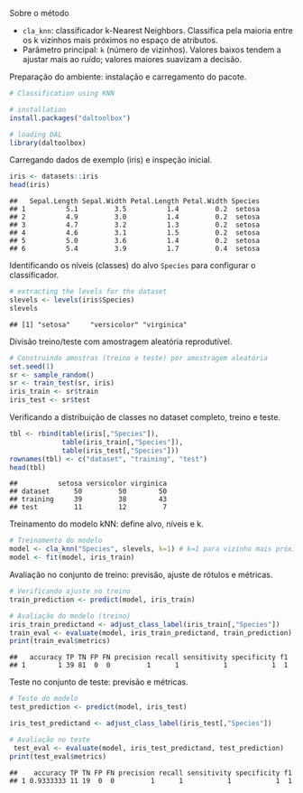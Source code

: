 Sobre o método
- `cla_knn`: classificador k-Nearest Neighbors. Classifica pela maioria entre os k vizinhos mais próximos no espaço de atributos.
- Parâmetro principal: `k` (número de vizinhos). Valores baixos tendem a ajustar mais ao ruído; valores maiores suavizam a decisão.

Preparação do ambiente: instalação e carregamento do pacote.

``` r
# Classification using KNN

# installation 
install.packages("daltoolbox")

# loading DAL
library(daltoolbox) 
```

Carregando dados de exemplo (iris) e inspeção inicial.

``` r
iris <- datasets::iris
head(iris)
```

```
##   Sepal.Length Sepal.Width Petal.Length Petal.Width Species
## 1          5.1         3.5          1.4         0.2  setosa
## 2          4.9         3.0          1.4         0.2  setosa
## 3          4.7         3.2          1.3         0.2  setosa
## 4          4.6         3.1          1.5         0.2  setosa
## 5          5.0         3.6          1.4         0.2  setosa
## 6          5.4         3.9          1.7         0.4  setosa
```

Identificando os níveis (classes) do alvo `Species` para configurar o classificador.

``` r
# extracting the levels for the dataset
slevels <- levels(iris$Species)
slevels
```

```
## [1] "setosa"     "versicolor" "virginica"
```

Divisão treino/teste com amostragem aleatória reprodutível.

``` r
# Construindo amostras (treino e teste) por amostragem aleatória
set.seed(1)
sr <- sample_random()
sr <- train_test(sr, iris)
iris_train <- sr$train
iris_test <- sr$test
```

Verificando a distribuição de classes no dataset completo, treino e teste.

``` r
tbl <- rbind(table(iris[,"Species"]), 
             table(iris_train[,"Species"]), 
             table(iris_test[,"Species"]))
rownames(tbl) <- c("dataset", "training", "test")
head(tbl)
```

```
##          setosa versicolor virginica
## dataset      50         50        50
## training     39         38        43
## test         11         12         7
```

Treinamento do modelo kNN: define alvo, níveis e k.

``` r
# Treinamento do modelo
model <- cla_knn("Species", slevels, k=1) # k=1 para vizinho mais próximo
model <- fit(model, iris_train)
```

Avaliação no conjunto de treino: previsão, ajuste de rótulos e métricas.

``` r
# Verificando ajuste no treino
train_prediction <- predict(model, iris_train)

# Avaliação do modelo (treino)
iris_train_predictand <- adjust_class_label(iris_train[,"Species"])
train_eval <- evaluate(model, iris_train_predictand, train_prediction)
print(train_eval$metrics)
```

```
##   accuracy TP TN FP FN precision recall sensitivity specificity f1
## 1        1 39 81  0  0         1      1           1           1  1
```

Teste no conjunto de teste: previsão e métricas.

``` r
# Teste do modelo
test_prediction <- predict(model, iris_test)

iris_test_predictand <- adjust_class_label(iris_test[,"Species"])

# Avaliação no teste
 test_eval <- evaluate(model, iris_test_predictand, test_prediction)
print(test_eval$metrics)
```

```
##    accuracy TP TN FP FN precision recall sensitivity specificity f1
## 1 0.9333333 11 19  0  0         1      1           1           1  1
```
